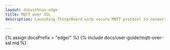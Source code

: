 ```yaml
---
layout: docwithnav-edge
title: MQTT over SSL
description: Launching ThingsBoard with secure MQTT protocol to connect your IoT devices and projects.

---
```


{% assign docsPrefix = "edge/" %}
{% include docs/user-guide/mqtt-over-ssl.md %}